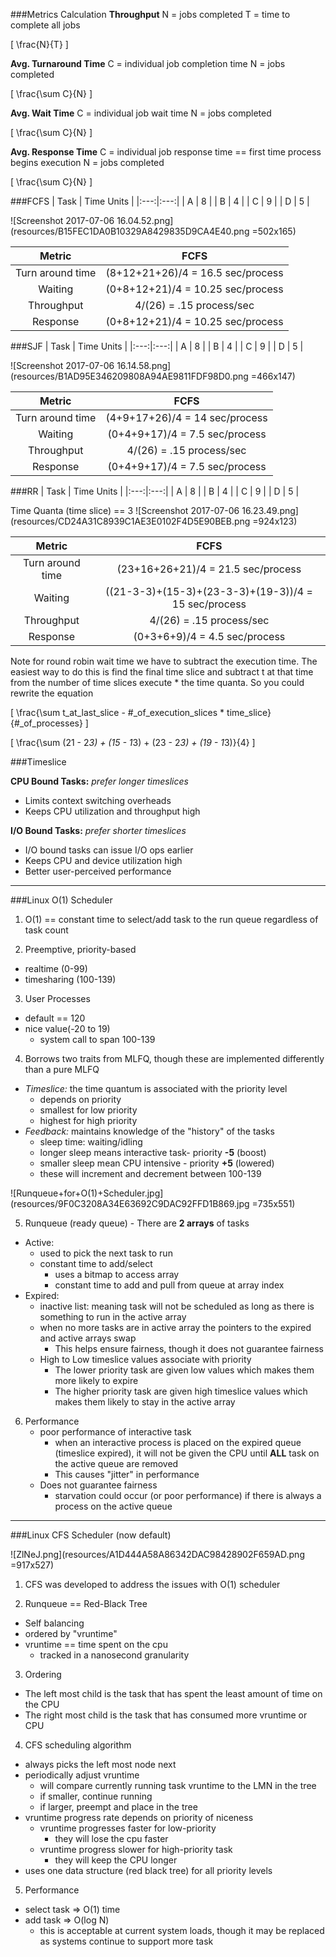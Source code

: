 ###Metrics Calculation
**Throughput**
N = jobs completed
T = time to complete all jobs

\[
\frac{N}{T}
\]

**Avg. Turnaround Time**
C = individual job completion time
N = jobs completed

\[
\frac{\sum C}{N}
\]

**Avg. Wait Time**
C = individual job wait time
N = jobs completed

\[
\frac{\sum C}{N}
\]

**Avg. Response Time**
C = individual job response time == first time process begins execution
N = jobs completed

\[
\frac{\sum C}{N}
\]

###FCFS
| Task | Time Units |
|:---:|:---:|
| A | 8 |
| B | 4 |
| C | 9 |
| D | 5 |

![Screenshot 2017-07-06 16.04.52.png](resources/B15FEC1DA0B10329A8429835D9CA4E40.png =502x165)

| Metric | FCFS |
|:---:|:---:|
| Turn around time | (8+12+21+26)/4 = 16.5 sec/process|
| Waiting | (0+8+12+21)/4 = 10.25 sec/process |
| Throughput | 4/(26) = .15 process/sec |
| Response | (0+8+12+21)/4 = 10.25 sec/process |

###SJF
| Task | Time Units |
|:---:|:---:|
| A | 8 |
| B | 4 |
| C | 9 |
| D | 5 |

![Screenshot 2017-07-06 16.14.58.png](resources/B1AD95E346209808A94AE9811FDF98D0.png =466x147)

| Metric | FCFS |
|:---:|:---:|
| Turn around time | (4+9+17+26)/4 = 14 sec/process|
| Waiting | (0+4+9+17)/4 = 7.5 sec/process |
| Throughput | 4/(26) = .15 process/sec |
| Response | (0+4+9+17)/4 = 7.5 sec/process |

###RR
| Task | Time Units |
|:---:|:---:|
| A | 8 |
| B | 4 |
| C | 9 |
| D | 5 |

Time Quanta (time slice) == 3
![Screenshot 2017-07-06 16.23.49.png](resources/CD24A31C8939C1AE3E0102F4D5E90BEB.png =924x123)

| Metric | FCFS |
|:---:|:---:|
| Turn around time | (23+16+26+21)/4 = 21.5 sec/process|
| Waiting | ((21-3-3)+(15-3)+(23-3-3)+(19-3))/4 = 15 sec/process |
| Throughput | 4/(26) = .15 process/sec |
| Response | (0+3+6+9)/4 = 4.5 sec/process |

Note for round robin wait time we have to subtract the execution time. The easiest way to do this is find the final time slice and subtract t at that time from the number of time slices execute * the time quanta. So you could rewrite the equation

\[
\frac{\sum t\_at\_last\_slice - \#\_of\_execution\_slices * time\_slice}{\#\_of\_processes}
\]

\[
\frac{\sum (21 - 2*3) + (15 - 1*3) + (23 - 2*3)  + (19 - 1*3)}{4}
\]

###Timeslice**CPU Bound Tasks:** *prefer longer timeslices*- Limits context switching overheads- Keeps CPU utilization and throughput high**I/O Bound Tasks:** *prefer shorter timeslices*- I/O bound tasks can issue I/O ops earlier- Keeps CPU and device utilization high- Better user-perceived performance<hr>###Linux O(1) Scheduler1. O(1) == constant time to select/add task to the run queue regardless of task count 2. Preemptive, priority-based- realtime (0-99)- timesharing (100-139)3. User Processes- default == 120- nice value(-20 to 19)   - system call to span 100-1394. Borrows two traits from MLFQ, though these are implemented differently than a pure MLFQ- *Timeslice:* the time quantum is associated with the priority level   - depends on priority   - smallest for low priority   - highest for high priority- *Feedback:* maintains knowledge of the "history" of the tasks   - sleep time: waiting/idling   - longer sleep means interactive task- priority **-5** (boost)   - smaller sleep mean CPU intensive - priority **+5** (lowered)   - these will increment and decrement between 100-139![Runqueue+for+O(1)+Scheduler.jpg](resources/9F0C3208A34E63692C9DAC92FFD1B869.jpg =735x551)5. Runqueue (ready queue) - There are **2 arrays** of tasks- Active:   - used to pick the next task to run   - constant time to add/select       - uses a bitmap to access array       - constant time to add and pull from queue at array index- Expired:   - inactive list: meaning task will not be scheduled as long as there is something to run in the active array   - when no more tasks are in active array the pointers to the expired and active arrays swap       - This helps ensure fairness, though it does not guarantee fairness   - High to Low timeslice values associate with priority       - The lower priority task are given low values which makes them more likely to expire       - The higher priority task are given high timeslice values which makes them likely to stay in the active array6. Performance   - poor performance of interactive task     - when an interactive process is placed on the expired queue (timeslice expired), it will not be given the CPU until **ALL** task on the active queue are removed     - This causes "jitter" in performance   - Does not guarantee fairness     - starvation could occur (or poor performance) if there is always a process on the active queue<hr>###Linux CFS Scheduler (now default)![ZlNeJ.png](resources/A1D444A58A86342DAC98428902F659AD.png =917x527)1. CFS was developed to address the issues with O(1) scheduler2. Runqueue == Red-Black Tree- Self balancing- ordered by "vruntime"- vruntime == time spent on the cpu   - tracked in a nanosecond granularity   3. Ordering- The left most child is the task that has spent the least amount of time on the CPU- The right most child is the task that has consumed more vruntime or CPU4. CFS scheduling algorithm- always picks the left most node next- periodically adjust vruntime   - will compare currently running task vruntime to the LMN in the tree   - if smaller, continue running   - if larger, preempt and place in the tree- vruntime progress rate depends on priority of niceness   - vruntime progresses faster for low-priority       - they will lose the cpu faster   - vruntime progress slower for high-priority task       - they will keep the CPU longer- uses one data structure (red black tree) for all priority levels5. Performance- select task => O(1) time- add task => O(log N)   - this is acceptable at current system loads, though it may be replaced as systems continue to support more task 